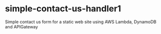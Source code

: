 # simple-contact-us-handler1
Simple contact us form for a static web site using AWS Lambda, DynamoDB and APIGateway
